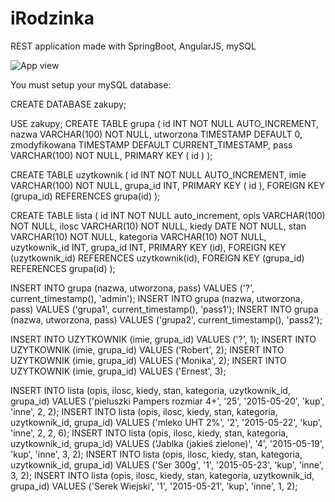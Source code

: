 # iRodzinka

REST application made with SpringBoot, AngularJS, mySQL

![App view](http://robertsadlowski.pl/app/iFamily/3.jpg)


You must setup your mySQL database:

CREATE DATABASE zakupy;

USE zakupy;
CREATE TABLE grupa
(
   id INT NOT NULL AUTO_INCREMENT,
   nazwa VARCHAR(100) NOT NULL,
   utworzona TIMESTAMP DEFAULT 0,
   zmodyfikowana TIMESTAMP DEFAULT CURRENT_TIMESTAMP,
   pass VARCHAR(100) NOT NULL,
   PRIMARY KEY ( id )
);
   
   CREATE TABLE uzytkownik
   (
	id INT NOT NULL AUTO_INCREMENT,
	imie VARCHAR(100) NOT NULL,
	grupa_id INT,
	PRIMARY KEY ( id ),
	FOREIGN KEY (grupa_id) REFERENCES grupa(id)
   );

CREATE TABLE lista
(
	id INT NOT NULL auto_increment,
    opis VARCHAR(100) NOT NULL,
    ilosc VARCHAR(10) NOT NULL,
    kiedy DATE NOT NULL,
    stan VARCHAR(10) NOT NULL,
	kategoria VARCHAR(10) NOT NULL,
    uzytkownik_id INT,
    grupa_id INT,
    PRIMARY KEY (id),
    FOREIGN KEY (uzytkownik_id) REFERENCES uzytkownik(id),
    FOREIGN KEY (grupa_id) REFERENCES grupa(id)
);


INSERT INTO grupa (nazwa, utworzona, pass) VALUES ('?', current_timestamp(), 'admin');
INSERT INTO grupa (nazwa, utworzona, pass) VALUES ('grupa1', current_timestamp(), 'pass1');
INSERT INTO grupa (nazwa, utworzona, pass) VALUES ('grupa2', current_timestamp(), 'pass2');

INSERT INTO UZYTKOWNIK (imie, grupa_id) VALUES ('?', 1);
INSERT INTO UZYTKOWNIK (imie, grupa_id) VALUES ('Robert', 2);
INSERT INTO UZYTKOWNIK (imie, grupa_id) VALUES ('Monika', 2);
INSERT INTO UZYTKOWNIK (imie, grupa_id) VALUES ('Ernest', 3);

INSERT INTO lista (opis, ilosc, kiedy, stan, kategoria, uzytkownik_id, grupa_id) VALUES ('pieluszki Pampers rozmiar 4+', '25', '2015-05-20', 'kup', 'inne', 2, 2);
INSERT INTO lista (opis, ilosc, kiedy, stan, kategoria, uzytkownik_id, grupa_id) VALUES ('mleko UHT 2%', '2', '2015-05-22', 'kup', 'inne', 2, 2, 6);
INSERT INTO lista (opis, ilosc, kiedy, stan, kategoria, uzytkownik_id, grupa_id) VALUES ('Jablka (jakieś zielone)', '4', '2015-05-19', 'kup', 'inne', 3, 2);
INSERT INTO lista (opis, ilosc, kiedy, stan, kategoria, uzytkownik_id, grupa_id) VALUES ('Ser 300g', '1', '2015-05-23', 'kup', 'inne', 3, 2);
INSERT INTO lista (opis, ilosc, kiedy, stan, kategoria, uzytkownik_id, grupa_id) VALUES ('Serek Wiejski', '1', '2015-05-21', 'kup', 'inne', 1, 2);



